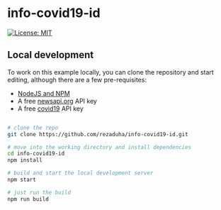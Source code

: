 # info-covid19-id
[![License: MIT](https://badgen.net/badge/license/MIT/blue)](https://opensource.org/licenses/MIT)

## Local development

To work on this example locally, you can clone the repository and start editing, although there are a few pre-requisites:

- [NodeJS and NPM](https://nodejs.org/)
- A free [newsapi.org](https://newsapi.org/) API key
- A free [covid19](https://api.kawalcorona.com/) API key

```bash

# clone the repo
git clone https://github.com/rezaduha/info-covid19-id.git

# move into the working directory and install dependencies
cd info-covid19-id
npm install

# build and start the local development server
npm start

# just run the build
npm run build

```
